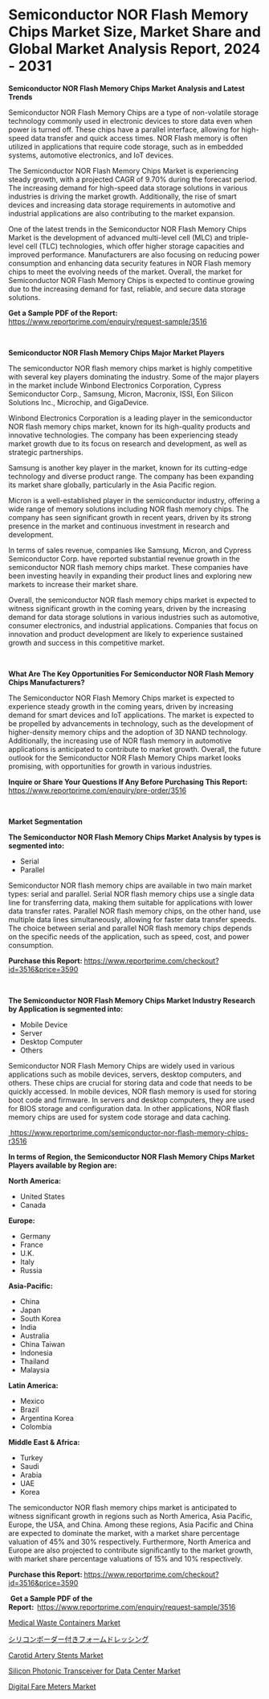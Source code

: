 <p><h1>Semiconductor NOR Flash Memory Chips Market Size, Market Share and Global Market Analysis Report, 2024 - 2031</h1></p><p><strong>Semiconductor NOR Flash Memory Chips Market Analysis and Latest Trends</strong></p>
<p><p>Semiconductor NOR Flash Memory Chips are a type of non-volatile storage technology commonly used in electronic devices to store data even when power is turned off. These chips have a parallel interface, allowing for high-speed data transfer and quick access times. NOR Flash memory is often utilized in applications that require code storage, such as in embedded systems, automotive electronics, and IoT devices.</p><p>The Semiconductor NOR Flash Memory Chips Market is experiencing steady growth, with a projected CAGR of 9.70% during the forecast period. The increasing demand for high-speed data storage solutions in various industries is driving the market growth. Additionally, the rise of smart devices and increasing data storage requirements in automotive and industrial applications are also contributing to the market expansion.</p><p>One of the latest trends in the Semiconductor NOR Flash Memory Chips Market is the development of advanced multi-level cell (MLC) and triple-level cell (TLC) technologies, which offer higher storage capacities and improved performance. Manufacturers are also focusing on reducing power consumption and enhancing data security features in NOR Flash memory chips to meet the evolving needs of the market. Overall, the market for Semiconductor NOR Flash Memory Chips is expected to continue growing due to the increasing demand for fast, reliable, and secure data storage solutions.</p></p>
<p><strong>Get a Sample PDF of the Report:&nbsp;</strong> <a href="https://www.reportprime.com/enquiry/request-sample/3516">https://www.reportprime.com/enquiry/request-sample/3516</a></p>
<p>&nbsp;</p>
<p><strong>Semiconductor NOR Flash Memory Chips Major Market Players</strong></p>
<p><p>The semiconductor NOR flash memory chips market is highly competitive with several key players dominating the industry. Some of the major players in the market include Winbond Electronics Corporation, Cypress Semiconductor Corp., Samsung, Micron, Macronix, ISSI, Eon Silicon Solutions Inc., Microchip, and GigaDevice. </p><p>Winbond Electronics Corporation is a leading player in the semiconductor NOR flash memory chips market, known for its high-quality products and innovative technologies. The company has been experiencing steady market growth due to its focus on research and development, as well as strategic partnerships. </p><p>Samsung is another key player in the market, known for its cutting-edge technology and diverse product range. The company has been expanding its market share globally, particularly in the Asia Pacific region. </p><p>Micron is a well-established player in the semiconductor industry, offering a wide range of memory solutions including NOR flash memory chips. The company has seen significant growth in recent years, driven by its strong presence in the market and continuous investment in research and development.</p><p>In terms of sales revenue, companies like Samsung, Micron, and Cypress Semiconductor Corp. have reported substantial revenue growth in the semiconductor NOR flash memory chips market. These companies have been investing heavily in expanding their product lines and exploring new markets to increase their market share.</p><p>Overall, the semiconductor NOR flash memory chips market is expected to witness significant growth in the coming years, driven by the increasing demand for data storage solutions in various industries such as automotive, consumer electronics, and industrial applications. Companies that focus on innovation and product development are likely to experience sustained growth and success in this competitive market.</p></p>
<p>&nbsp;</p>
<p><strong>What Are The Key Opportunities For Semiconductor NOR Flash Memory Chips Manufacturers?</strong></p>
<p><p>The Semiconductor NOR Flash Memory Chips market is expected to experience steady growth in the coming years, driven by increasing demand for smart devices and IoT applications. The market is expected to be propelled by advancements in technology, such as the development of higher-density memory chips and the adoption of 3D NAND technology. Additionally, the increasing use of NOR flash memory in automotive applications is anticipated to contribute to market growth. Overall, the future outlook for the Semiconductor NOR Flash Memory Chips market looks promising, with opportunities for growth in various industries.</p></p>
<p><strong>Inquire or Share Your Questions If Any Before Purchasing This Report:</strong> <a href="https://www.reportprime.com/enquiry/pre-order/3516">https://www.reportprime.com/enquiry/pre-order/3516</a></p>
<p>&nbsp;</p>
<p><strong>Market Segmentation</strong></p>
<p><strong>The Semiconductor NOR Flash Memory Chips Market Analysis by types is segmented into:</strong></p>
<p><ul><li>Serial</li><li>Parallel</li></ul></p>
<p><p>Semiconductor NOR flash memory chips are available in two main market types: serial and parallel. Serial NOR flash memory chips use a single data line for transferring data, making them suitable for applications with lower data transfer rates. Parallel NOR flash memory chips, on the other hand, use multiple data lines simultaneously, allowing for faster data transfer speeds. The choice between serial and parallel NOR flash memory chips depends on the specific needs of the application, such as speed, cost, and power consumption.</p></p>
<p><strong>Purchase this Report:&nbsp;</strong><a href="https://www.reportprime.com/checkout?id=3516&price=3590">https://www.reportprime.com/checkout?id=3516&price=3590</a></p>
<p>&nbsp;</p>
<p><strong>The Semiconductor NOR Flash Memory Chips Market Industry Research by Application is segmented into:</strong></p>
<p><ul><li>Mobile Device</li><li>Server</li><li>Desktop Computer</li><li>Others</li></ul></p>
<p><p>Semiconductor NOR Flash Memory Chips are widely used in various applications such as mobile devices, servers, desktop computers, and others. These chips are crucial for storing data and code that needs to be quickly accessed. In mobile devices, NOR flash memory is used for storing boot code and firmware. In servers and desktop computers, they are used for BIOS storage and configuration data. In other applications, NOR flash memory chips are used for system code storage and data caching.</p></p>
<p><a href="https://www.reportprime.com/semiconductor-nor-flash-memory-chips-r3516">&nbsp;https://www.reportprime.com/semiconductor-nor-flash-memory-chips-r3516</a></p>
<p><strong>In terms of Region, the Semiconductor NOR Flash Memory Chips Market Players available by Region are:</strong></p>
<p>
    <p> <strong> North America: </strong>
        <ul>
            <li>United States</li>
            <li>Canada</li>
        </ul>
        </p> 
    <p> <strong> Europe: </strong>
        <ul>
            <li>Germany</li>
            <li>France</li>
            <li>U.K.</li>
            <li>Italy</li>
            <li>Russia</li>
        </ul>
        </p> 
    <p> <strong> Asia-Pacific: </strong>
        <ul>
            <li>China</li>
            <li>Japan</li>
            <li>South Korea</li>
            <li>India</li>
            <li>Australia</li>
            <li>China Taiwan</li>
            <li>Indonesia</li>
            <li>Thailand</li>
            <li>Malaysia</li>
        </ul>
        </p> 
    <p> <strong> Latin America: </strong>
        <ul>
            <li>Mexico</li>
            <li>Brazil</li>
            <li>Argentina Korea</li>
            <li>Colombia</li>
        </ul>
        </p> 
    <p> <strong> Middle East & Africa: </strong>
        <ul>
            <li>Turkey</li>
            <li>Saudi</li>
            <li>Arabia</li>
            <li>UAE</li>
            <li>Korea</li>
        </ul>
    </p>
    </p>
<p><p>The semiconductor NOR flash memory chips market is anticipated to witness significant growth in regions such as North America, Asia Pacific, Europe, the USA, and China. Among these regions, Asia Pacific and China are expected to dominate the market, with a market share percentage valuation of 45% and 30% respectively. Furthermore, North America and Europe are also projected to contribute significantly to the market growth, with market share percentage valuations of 15% and 10% respectively.</p></p>
<p><strong>Purchase this Report: </strong><a href="https://www.reportprime.com/checkout?id=3516&price=3590">https://www.reportprime.com/checkout?id=3516&price=3590</a></p>
<p>&nbsp;<strong>Get a Sample PDF of the Report:&nbsp;&nbsp;</strong><a href="https://www.reportprime.com/enquiry/request-sample/3516">https://www.reportprime.com/enquiry/request-sample/3516</a></p>
<p><strong></strong></p>
<p><p><a href="https://medium.com/@othaleffler24/medical-waste-containers-market-indicators-market-size-regional-breakdown-market-player-f8b1fff91622">Medical Waste Containers Market</a></p><p><a href="https://medium.com/@hornbakerbarbara/%E3%82%B7%E3%83%AA%E3%82%B3%E3%83%B3%E3%83%9C%E3%83%BC%E3%83%80%E3%83%BC%E4%BB%98%E3%81%8D%E3%81%AE%E3%83%95%E3%82%A9%E3%83%BC%E3%83%A0%E3%83%89%E3%83%AC%E3%83%83%E3%82%B7%E3%83%B3%E3%82%B0%E5%B8%82%E5%A0%B4-2024%E5%B9%B4%E3%81%8B%E3%82%892031%E5%B9%B4%E3%81%BE%E3%81%A7%E3%81%AE%E6%9C%9F%E9%96%93%E3%81%AE%E6%A5%AD%E7%95%8C%E5%8B%95%E5%90%91%E3%81%A8%E4%BA%88%E6%B8%AC-03db0dcf51e4">シリコンボーダー付きフォームドレッシング</a></p><p><a href="https://medium.com/@amyjacobi/global-carotid-artery-stents-market-size-is-expected-to-reach-at-a-cagr-of-13-1-2c5b90e90757">Carotid Artery Stents Market</a></p><p><a href="https://github.com/jahid123ahm/Market-Research-Report-List-1/blob/main/silicon-photonic-transceiver-for-data-center-market.md">Silicon Photonic Transceiver for Data Center Market</a></p><p><a href="https://github.com/riwar777/Market-Research-Report-List-1/blob/main/digital-fare-meters-market.md">Digital Fare Meters Market</a></p></p>